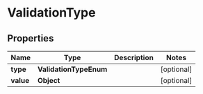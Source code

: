 

# ValidationType


## Properties

| Name | Type | Description | Notes |
|------------ | ------------- | ------------- | -------------|
|**type** | **ValidationTypeEnum** |  |  [optional] |
|**value** | **Object** |  |  [optional] |



